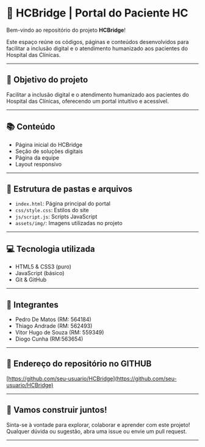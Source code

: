 # 🏥 HCBridge | Portal do Paciente HC

Bem-vindo ao repositório do projeto **HCBridge**!

Este espaço reúne os códigos, páginas e conteúdos desenvolvidos para facilitar a inclusão digital e o atendimento humanizado aos pacientes do Hospital das Clínicas.

---

## 📑 Objetivo do projeto

Facilitar a inclusão digital e o atendimento humanizado aos pacientes do Hospital das Clínicas, oferecendo um portal intuitivo e acessível.

---

## 📚 Conteúdo

- Página inicial do HCBridge
- Seção de soluções digitais
- Página da equipe
- Layout responsivo

---

## 📁 Estrutura de pastas e arquivos

- `index.html`: Página principal do portal
- `css/style.css`: Estilos do site
- `js/script.js`: Scripts JavaScript
- `assets/img/`: Imagens utilizadas no projeto

---

## 💻 Tecnologia utilizada

- HTML5 & CSS3 (puro)
- JavaScript (básico)
- Git & GitHub

---

## 👥 Integrantes

- Pedro De Matos (RM: 564184)
- Thiago Andrade (RM: 562493)
- Vitor Hugo de Souza (RM: 559349)
- Diogo Cunha (RM:563654)
---

## 🔗 Endereço do repositório no GITHUB

[https://github.com/seu-usuario/HCBridge](https://github.com/seu-usuario/HCBridge)

---

## 🚀 Vamos construir juntos!

Sinta-se à vontade para explorar, colaborar e aprender com este projeto!  
Qualquer dúvida ou sugestão, abra uma issue ou envie um pull request.

---